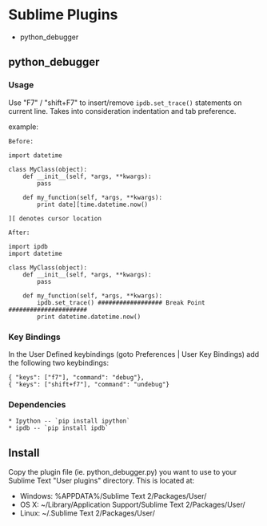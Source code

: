 Sublime Plugins
=========

* python_debugger

## python_debugger

### Usage

Use "F7" / "shift+F7" to insert/remove `ipdb.set_trace()` statements on current line.
Takes into consideration indentation and tab preference.

example:

    Before:
    
    import datetime

    class MyClass(object):
        def __init__(self, *args, **kwargs):
            pass

        def my_function(self, *args, **kwargs):
            print date][time.datetime.now()

    ][ denotes cursor location

    After:

    import ipdb
    import datetime

    class MyClass(object):
        def __init__(self, *args, **kwargs):
            pass

        def my_function(self, *args, **kwargs):
            ipdb.set_trace() ################## Break Point ######################
            print datetime.datetime.now()

            

### Key Bindings

In the User Defined keybindings (goto Preferences | User Key Bindings) add the following two keybindings:

	{ "keys": ["f7"], "command": "debug"},
	{ "keys": ["shift+f7"], "command": "undebug"}

### Dependencies
 
	* Ipython -- `pip install ipython`
	* ipdb -- `pip install ipdb` 


 

Install
-----
Copy the plugin file (ie. python_debugger.py) you want to use to your Sublime Text "User plugins" directory.
This is located at:

* Windows:
    %APPDATA%/Sublime Text 2/Packages/User/
* OS X:
    ~/Library/Application Support/Sublime Text 2/Packages/User/
* Linux:
    ~/.Sublime Text 2/Packages/User/
